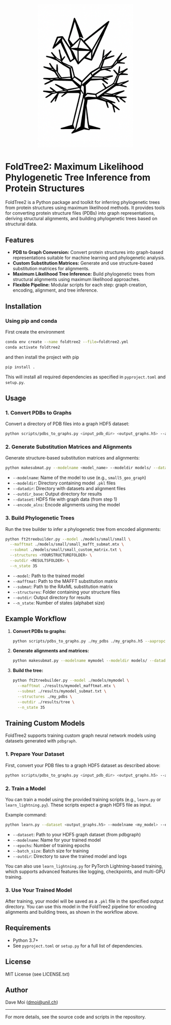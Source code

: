 <p align="center">
  <img src="logo.png" alt="FoldTree2 Logo" width="300"/>
</p>

# FoldTree2: Maximum Likelihood Phylogenetic Tree Inference from Protein Structures

FoldTree2 is a Python package and toolkit for inferring phylogenetic trees from protein structures using maximum likelihood methods. It provides tools for converting protein structure files (PDBs) into graph representations, deriving structural alignments, and building phylogenetic trees based on structural data.

## Features
- **PDB to Graph Conversion:** Convert protein structures into graph-based representations suitable for machine learning and phylogenetic analysis.
- **Custom Substitution Matrices:** Generate and use structure-based substitution matrices for alignments.
- **Maximum Likelihood Tree Inference:** Build phylogenetic trees from structural alignments using maximum likelihood approaches.
- **Flexible Pipeline:** Modular scripts for each step: graph creation, encoding, alignment, and tree inference.

## Installation

### Using pip and conda

First create the environment 

```bash
conda env create --name foldtree2 --file=foldtree2.yml
conda activate foldtree2
```
and then install the project with pip

```bash
pip install .
```
This will install all required dependencies as specified in `pyproject.toml` and `setup.py`.


## Usage

### 1. Convert PDBs to Graphs
Convert a directory of PDB files into a graph HDF5 dataset:
```bash
python scripts/pdbs_to_graphs.py <input_pdb_dir> <output_graphs.h5> --aapropcsv config/aaindex1.csv
```

### 2. Generate Substitution Matrices and Alignments
Generate structure-based substitution matrices and alignments:
```bash
python makesubmat.py --modelname <model_name> --modeldir models/ --datadir <data_dir> --outdir_base <results_dir> --dataset <input_graphs.h5> --encode_alns
```

- `--modelname`: Name of the model to use (e.g., `small5_geo_graph`)
- `--modeldir`: Directory containing model `.pkl` files
- `--datadir`: Directory with datasets and alignment files
- `--outdir_base`: Output directory for results
- `--dataset`: HDF5 file with graph data (from step 1)
- `--encode_alns`: Encode alignments using the model

### 3. Build Phylogenetic Trees
Run the tree builder to infer a phylogenetic tree from encoded alignments:
```bash
python ft2treebuilder.py --model ./models/small/small \
  --mafftmat ./models/small/small_mafft_submat.mtx \
  --submat ./models/small/small_custom_matrix.txt \
  --structures <YOURSTRUCTUREFOLDER> \
  --outdir <RESULTSFOLDER> \
  --n_state 35
```

- `--model`: Path to the trained model
- `--mafftmat`: Path to the MAFFT substitution matrix
- `--submat`: Path to the RAxML substitution matrix
- `--structures`: Folder containing your structure files
- `--outdir`: Output directory for results
- `--n_state`: Number of states (alphabet size)

## Example Workflow
1. **Convert PDBs to graphs:**
   ```bash
   python scripts/pdbs_to_graphs.py ./my_pdbs ./my_graphs.h5 --aapropcsv config/aaindex1.csv
   ```
2. **Generate alignments and matrices:**
   ```bash
   python makesubmat.py --modelname mymodel --modeldir models/ --datadir ./data --outdir_base ./results --dataset ./my_graphs.h5 --encode_alns
   ```
3. **Build the tree:**
   ```bash
   python ft2treebuilder.py --model ./models/mymodel \
     --mafftmat ./results/mymodel_mafftmat.mtx \
     --submat ./results/mymodel_submat.txt \
     --structures ./my_pdbs \
     --outdir ./results/tree \
     --n_state 35
   ```

## Training Custom Models

FoldTree2 supports training custom graph neural network models using datasets generated with `pdbgraph`.

### 1. Prepare Your Dataset
First, convert your PDB files to a graph HDF5 dataset as described above:
```bash
python scripts/pdbs_to_graphs.py <input_pdb_dir> <output_graphs.h5> --aapropcsv config/aaindex1.csv
```

### 2. Train a Model
You can train a model using the provided training scripts (e.g., `learn.py` or `learn_lightning.py`). These scripts expect a graph HDF5 file as input.

Example command:
```bash
python learn.py --dataset <output_graphs.h5> --modelname <my_model> --epochs 50 --batch_size 8 --outdir ./models/
```

- `--dataset`: Path to your HDF5 graph dataset (from pdbgraph)
- `--modelname`: Name for your trained model
- `--epochs`: Number of training epochs
- `--batch_size`: Batch size for training
- `--outdir`: Directory to save the trained model and logs

You can also use `learn_lightning.py` for PyTorch Lightning-based training, which supports advanced features like logging, checkpoints, and multi-GPU training.

### 3. Use Your Trained Model
After training, your model will be saved as a `.pkl` file in the specified output directory. You can use this model in the FoldTree2 pipeline for encoding alignments and building trees, as shown in the workflow above.

## Requirements
- Python 3.7+
- See `pyproject.toml` or `setup.py` for a full list of dependencies.

## License
MIT License (see LICENSE.txt)

## Author
Dave Moi (<dmoi@unil.ch>)

---
For more details, see the source code and scripts in the repository.
